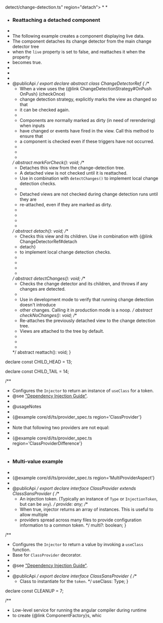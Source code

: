 detect/change-detection.ts" region="detach"></code-example>
 *
 *
 * ### Reattaching a detached component
 *
 * The following example creates a component displaying live data.
 * The component detaches its change detector from the main change detector tree
 * when the `live` property is set to false, and reattaches it when the property
 * becomes true.
 *
 * <code-example path="core/ts/change_detect/change-detection.ts" region="reattach"></code-example>
 *
 * @publicApi
 */
export declare abstract class ChangeDetectorRef {
    /**
     * When a view uses the {@link ChangeDetectionStrategy#OnPush OnPush} (checkOnce)
     * change detection strategy, explicitly marks the view as changed so that
     * it can be checked again.
     *
     * Components are normally marked as dirty (in need of rerendering) when inputs
     * have changed or events have fired in the view. Call this method to ensure that
     * a component is checked even if these triggers have not occurred.
     *
     * <!-- TODO: Add a link to a chapter on OnPush components -->
     *
     */
    abstract markForCheck(): void;
    /**
     * Detaches this view from the change-detection tree.
     * A detached view is  not checked until it is reattached.
     * Use in combination with `detectChanges()` to implement local change detection checks.
     *
     * Detached views are not checked during change detection runs until they are
     * re-attached, even if they are marked as dirty.
     *
     * <!-- TODO: Add a link to a chapter on detach/reattach/local digest -->
     * <!-- TODO: Add a live demo once ref.detectChanges is merged into master -->
     *
     */
    abstract detach(): void;
    /**
     * Checks this view and its children. Use in combination with {@link ChangeDetectorRef#detach
     * detach}
     * to implement local change detection checks.
     *
     * <!-- TODO: Add a link to a chapter on detach/reattach/local digest -->
     * <!-- TODO: Add a live demo once ref.detectChanges is merged into master -->
     *
     */
    abstract detectChanges(): void;
    /**
     * Checks the change detector and its children, and throws if any changes are detected.
     *
     * Use in development mode to verify that running change detection doesn't introduce
     * other changes. Calling it in production mode is a noop.
     */
    abstract checkNoChanges(): void;
    /**
     * Re-attaches the previously detached view to the change detection tree.
     * Views are attached to the tree by default.
     *
     * <!-- TODO: Add a link to a chapter on detach/reattach/local digest -->
     *
     */
    abstract reattach(): void;
}

declare const CHILD_HEAD = 13;

declare const CHILD_TAIL = 14;

/**
 * Configures the `Injector` to return an instance of `useClass` for a token.
 * @see ["Dependency Injection Guide"](guide/dependency-injection).
 *
 * @usageNotes
 *
 * {@example core/di/ts/provider_spec.ts region='ClassProvider'}
 *
 * Note that following two providers are not equal:
 *
 * {@example core/di/ts/provider_spec.ts region='ClassProviderDifference'}
 *
 * ### Multi-value example
 *
 * {@example core/di/ts/provider_spec.ts region='MultiProviderAspect'}
 *
 * @publicApi
 */
export declare interface ClassProvider extends ClassSansProvider {
    /**
     * An injection token. (Typically an instance of `Type` or `InjectionToken`, but can be `any`).
     */
    provide: any;
    /**
     * When true, injector returns an array of instances. This is useful to allow multiple
     * providers spread across many files to provide configuration information to a common token.
     */
    multi?: boolean;
}

/**
 * Configures the `Injector` to return a value by invoking a `useClass` function.
 * Base for `ClassProvider` decorator.
 *
 * @see ["Dependency Injection Guide"](guide/dependency-injection).
 *
 * @publicApi
 */
export declare interface ClassSansProvider {
    /**
     * Class to instantiate for the `token`.
     */
    useClass: Type<any>;
}

declare const CLEANUP = 7;

/**
 * Low-level service for running the angular compiler during runtime
 * to create {@link ComponentFactory}s, whic